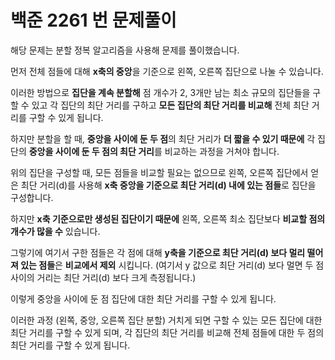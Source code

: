 # 백준 2261 번 문제풀이

해당 문제는 분할 정복 알고리즘을 사용해 문제를 풀이했습니다.

먼저 전체 점들에 대해 **x축의 중앙**을 기준으로 왼쪽, 오른쪽 집단으로 나눌 수 있습니다.

이러한 방법으로 **집단을 계속 분할해** 점 개수가 2, 3개만 남는 최소 규모의 집단들을 구할 수 있고 각 집단의 최단 거리를 구하고 **모든 집단의 최단 거리를 비교해** 전체 최단 거리를 구할 수 있게 됩니다.

하지만 분할을 할 때, **중앙을 사이에 둔 두 점**의 최단 거리가 **더 짧을 수 있기 때문에** 각 집단의 **중앙을 사이에 둔 두 점의 최단 거리**를 비교하는 과정을 거쳐야 합니다.

위의 집단을 구성할 때, 모든 점들을 비교할 필요는 없으므로 왼쪽, 오른쪽 집단에서 얻은 최단 거리(d)를 사용해 **x축 중앙을 기준으로 최단 거리(d) 내에 있는 점들**로 집단을 구성합니다.

하지만 **x축 기준으로만 생성된 집단이기 때문에** 왼쪽, 오른쪽 최소 집단보다 **비교할 점의 개수가 많을 수** 있습니다.

그렇기에 여기서 구한 점들은 각 점에 대해 **y축을 기준으로 최단 거리(d) 보다 멀리 떨어져 있는 점들**은 **비교에서 제외** 시킵니다. (여기서 y 값으로 최단 거리(d) 보다 멀면 두 점 사이의 거리는 최단 거리(d) 보다 크게 측정됩니다.)

이렇게 중앙을 사이에 둔 점 집단에 대한 최단 거리를 구할 수 있게 됩니다.

이러한 과정 (왼쪽, 중앙, 오른쪽 집단 분할) 거치게 되면 구할 수 있는 모든 집단에 대한 최단 거리를 구할 수 있게 되며, 각 집단의 최단 거리를 비교해 전체 점들에 대한 두 점의 최단 거리를 구할 수 있게 됩니다.